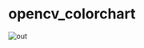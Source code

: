 # opencv_colorchart

![out](https://github.com/nnn112358/opencv_colorchart/assets/27625496/7ed88aaf-1e83-4e38-a8f2-9f914ddaa10e)
